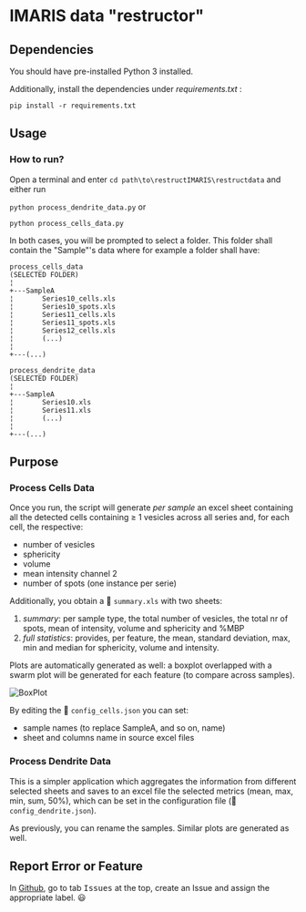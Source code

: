 # IMARIS data "restructor" 

## Dependencies

You should have pre-installed Python 3 installed.

Additionally, install the dependencies under _requirements.txt_ :
```
pip install -r requirements.txt
```

## Usage

### How to run?

Open a terminal and enter
`cd path\to\restructIMARIS\restructdata`
and either run

`python process_dendrite_data.py` or

`python process_cells_data.py`


In both cases, you will be prompted to select a folder. This folder shall contain the "Sample"'s data where for example a folder shall have:

```
process_cells_data
(SELECTED FOLDER)
¦   
+---SampleA
¦       Series10_cells.xls
¦       Series10_spots.xls
¦       Series11_cells.xls
¦       Series11_spots.xls
¦       Series12_cells.xls
¦       (...)
¦       
+---(...)
```

```
process_dendrite_data
(SELECTED FOLDER)
¦   
+---SampleA
¦       Series10.xls
¦       Series11.xls
¦       (...)
¦       
+---(...)
```

## Purpose
### Process Cells Data

Once you run, the script will generate _per sample_ an excel sheet containing all the detected cells containing ≥ 1 vesicles across all series and, for each cell, the respective:
- number of vesicles
- sphericity
- volume
- mean intensity channel 2
- number of spots (one instance per serie)

Additionally, you obtain a :page_facing_up: `summary.xls` with two sheets:
1. *summary*: per sample type, the total number of vesicles, the total nr of spots, mean of intensity, volume and sphericity and %MBP
2. *full statistics*: provides, per feature, the mean, standard deviation, max, min and median for sphericity, volume and intensity.

Plots are automatically generated as well: a boxplot overlapped with a swarm plot will be generated for each feature (to compare across samples).

![BoxPlot](https://user-images.githubusercontent.com/26262402/67725215-7b198400-f9d9-11e9-8bc5-7de20af7ff83.png)

By editing the :page_facing_up: `config_cells.json` you can set:
+ sample names (to replace SampleA, and so on, name)
+ sheet and columns name in source excel files

### Process Dendrite Data

This is a simpler application which aggregates the information from different selected sheets and saves to an excel file the selected metrics (mean, max, min, sum, 50%), which can be set in the configuration file (:page_facing_up: `config_dendrite.json`). 

As previously, you can rename the samples. Similar plots are generated as well.


## Report Error or Feature

In [Github](https://github.com/ninja-asa/cells_stats_utils/), go to tab <kbd>Issues</kbd> at the top, create an Issue and assign the appropriate label. :smiley:
